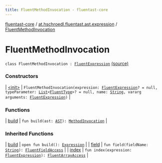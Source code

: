 ```yaml
---
title: FluentMethodInvocation - fluentast-core
---
```


[fluentast-core](../../index.html) / [at.hschroedl.fluentast.ast.expression](../index.html) / [FluentMethodInvocation](.)

# FluentMethodInvocation

`class FluentMethodInvocation : `[`FluentExpression`](../-fluent-expression/index.html) [(source)](http://github.com/hschroedl/fluentast/tree/master/core/at.hschroedl.fluentast/ast/expression/MethodInvocation.kt#L7)

### Constructors

| [&lt;init&gt;](-init-.html) | `FluentMethodInvocation(expression: `[`FluentExpression`](../-fluent-expression/index.html)`? = null, typeParameter: `[`List`](https://kotlinlang.org/api/latest/jvm/stdlib/kotlin.collections/-list/index.html)`<`[`FluentType`](../../at.hschroedl.fluentast.ast.type/-fluent-type/index.html)`>? = null, name: `[`String`](https://kotlinlang.org/api/latest/jvm/stdlib/kotlin/-string/index.html)`, vararg arguments: `[`FluentExpression`](../-fluent-expression/index.html)`)` |

### Functions

| [build](build.html) | `fun build(ast: `[`AST`](https://help.eclipse.org/neon/topic/org.eclipse.jdt.doc.isv/reference/api/org/eclipse/jdt/core/dom/AST.html)`): `[`MethodInvocation`](https://help.eclipse.org/neon/topic/org.eclipse.jdt.doc.isv/reference/api/org/eclipse/jdt/core/dom/MethodInvocation.html) |

### Inherited Functions

| [build](../-fluent-expression/build.html) | `open fun build(): `[`Expression`](https://help.eclipse.org/neon/topic/org.eclipse.jdt.doc.isv/reference/api/org/eclipse/jdt/core/dom/Expression.html) |
| [field](../-fluent-expression/field.html) | `fun field(fieldName: `[`String`](https://kotlinlang.org/api/latest/jvm/stdlib/kotlin/-string/index.html)`): `[`FluentFieldAccess`](../-fluent-field-access/index.html) |
| [index](../-fluent-expression/--index--.html) | `fun index(expression: `[`FluentExpression`](../-fluent-expression/index.html)`): `[`FluentArrayAccess`](../-fluent-array-access/index.html) |


